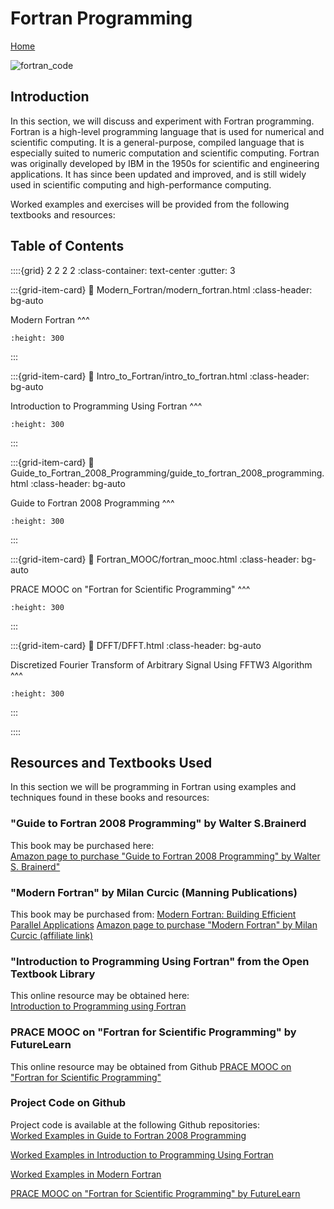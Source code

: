 # Fortran Programming

[Home](https://www.mkdynamics.net)

![fortran_code](images/fortran_code.jpeg)

## Introduction
In this section, we will discuss and experiment with Fortran programming. Fortran is a high-level programming language that is used for numerical and scientific computing. It is a general-purpose, compiled language that is especially suited to numeric computation and scientific computing. Fortran was originally developed by IBM in the 1950s for scientific and engineering applications. It has since been updated and improved, and is still widely used in scientific computing and high-performance computing.

Worked examples and exercises will be provided from the following textbooks and resources: <br>

## Table of Contents

::::{grid} 2 2 2 2
:class-container: text-center
:gutter: 3

:::{grid-item-card}
:link: Modern_Fortran/modern_fortran.html
:class-header: bg-auto

Modern Fortran
^^^
```{image} images/modern_fortran.jpg
:height: 300
```
:::

:::{grid-item-card}
:link: Intro_to_Fortran/intro_to_fortran.html
:class-header: bg-auto

Introduction to Programming Using Fortran
^^^
```{image} images/intro_fortran.jpg
:height: 300
```
:::

:::{grid-item-card}
:link: Guide_to_Fortran_2008_Programming/guide_to_fortran_2008_programming.html
:class-header: bg-auto

Guide to Fortran 2008 Programming
^^^
```{image} images/guide_fortran.jpg
:height: 300
```
:::

:::{grid-item-card}
:link: Fortran_MOOC/fortran_mooc.html
:class-header: bg-auto

PRACE MOOC on "Fortran for Scientific Programming"
^^^
```{image} images/prace_mooc.jpg
:height: 300
```
:::

:::{grid-item-card}
:link: DFFT/DFFT.html
:class-header: bg-auto

Discretized Fourier Transform of Arbitrary Signal Using FFTW3 Algorithm
^^^
```{image} images/DFFT_mag_sine_wave2_10Hz.jpeg
:height: 300
```
:::

::::

## Resources and Textbooks Used

In this section we will be programming in Fortran using examples and techniques found in these books and resources:  <br>

### "Guide to Fortran 2008 Programming" by Walter S.Brainerd
This book may be purchased here: <br>
[Amazon page to purchase "Guide to Fortran 2008 Programming" by Walter S. Brainerd"](https://www.amazon.com/Guide-Fortran-Programming-Walter-brainerd/dp/1447167589/ref=sr_1_1?crid=JARCJZJ2KJZN&keywords=guide+to+fortran+2008+programming&qid=1581908665&sprefix=guide+to+fortran+2008+programming%2Caps%2C189&sr=8-1)

### "Modern Fortran" by Milan Curcic (Manning Publications)
This book may be purchased from:
[Modern Fortran: Building Efficient Parallel Applications](https://www.manning.com/books/modern-fortran)
[Amazon page to purchase "Modern Fortran" by Milan Curcic (affiliate link)](https://amzn.to/3PgzWzy)


### "Introduction to Programming Using Fortran" from the Open Textbook Library
This online resource may be obtained here: <br>
[Introduction to Programming using Fortran](https://open.umn.edu/opentextbooks/textbooks/introduction-to-programming-using-fortran-95-2003-2008)

### PRACE MOOC on "Fortran for Scientific Programming" by FutureLearn
This online resource may be obtained from Github  [PRACE MOOC on "Fortran for Scientific Programming"](https://www.futurelearn.com/courses/fortran-for-scientific-computing)

### Project Code on Github

Project code is available at the following Github repositories:<br>
[Worked Examples in Guide to Fortran 2008 Programming](https://github.com/markkhusid/Guide-to-Fortran-2008-Programming)
                            
[Worked Examples in Introduction to Programming Using Fortran](https://github.com/markkhusid/Introduction-to-Programming-using-Fortran)

[Worked Examples in Modern Fortran](https://github.com/markkhusid/Modern_Fortran)

[PRACE MOOC on "Fortran for Scientific Programming" by FutureLearn](https://github.com/gjbex/Fortran-MOOC)